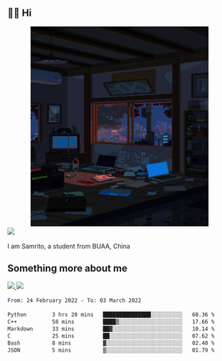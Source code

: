 ## 👋🏻 Hi

<div align="center">
<img alt="GIF" src="https://github.com/xiangsam/xiangsam/blob/271390e4ab50820a4594e3cb94b7ffaa6293de72/0_0EUAvTumWsRa2k6F.gif" width=400 height=450/>
</div>

<a href="https://github.com/xiangsam">
  <img src="https://komarev.com/ghpvc/?username=xiangsam&style=flat-square" />
</a>

I am Samrito, a student from BUAA, China


## Something more about me
<a href="https://github.com/xiangsam">
  <img src="https://github-readme-stats.vercel.app/api?username=xiangsam&show_icons=true&hide_border=true" />
</a>


<a href="https://github.com/xiangsam">
  <img src="https://github-readme-stats.vercel.app/api/top-langs/?username=xiangsam&layout=compact" />
</a>

<!--START_SECTION:waka-->

```text
From: 24 February 2022 - To: 03 March 2022

Python        3 hrs 20 mins   ███████████████░░░░░░░░░░   60.36 %
C++           58 mins         ████▒░░░░░░░░░░░░░░░░░░░░   17.66 %
Markdown      33 mins         ██▓░░░░░░░░░░░░░░░░░░░░░░   10.14 %
C             25 mins         ██░░░░░░░░░░░░░░░░░░░░░░░   07.62 %
Bash          8 mins          ▓░░░░░░░░░░░░░░░░░░░░░░░░   02.40 %
JSON          5 mins          ▒░░░░░░░░░░░░░░░░░░░░░░░░   01.79 %
```

<!--END_SECTION:waka-->

<!---
xiangsam/xiangsam is a ✨ special ✨ repository because its `README.md` (this file) appears on your GitHub profile.
You can click the Preview link to take a look at your changes.
--->
